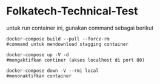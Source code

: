 # Folkatech-Technical-Test
untuk run container ini, gunakan command sebagai berikut
```
docker-compose build --pull --force-rm 
#command untuk mendownload stagging container

docker-compose up -V -d 
#mengaktifkan continer (akses localhost di port 80)

docker-compose down -V --rmi local 
#menonaktifkan container
```
